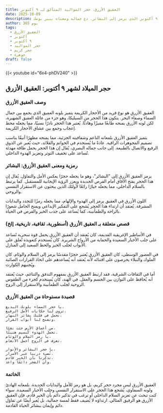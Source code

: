```yaml
---
title: العقيق الأزرق، حجر المواليد المتألق لـ ٩ أكتوبر
date: 2025-10-09
description: اشعر بأهمية العقيق الأزرق، حجر المواليد لـ ٩ أكتوبر الذي يرمز إلى البشائر. دع جماله ومعناه ينير يومك.
author: 365 يوم
tags:
  - العقيق الأزرق
  - أكتوبر
  - ٩ أكتوبر
  - حجر المواليد
  - حجر كريم
  - جوهرة
draft: false
---
```


{{< youtube id="6x4-phDV240" >}}

## حجر الميلاد لشهر ٩ أكتوبر: العقيق الأزرق

### وصف العقيق الأزرق

العقيق الأزرق هو نوع فريد من الأحجار الكريمة يتميز بلونه العميق الذي يجمع بين جمال السماء وصفاء البحر. يتكون هذا الحجر من السيليكا، وهو جزء من عائلة العقيق الشهيرة، لكن لونه الأزرق يمنحه طابعًا مميزًا وهادئًا. يُعتبر هذا الحجر نادرًا نسبيًا، مما يجعله محط إعجاب وجمع بين عشاق الأحجار الكريمة.

يتميز العقيق الأزرق بلمعانه الناعم وشفافيته الجزئية، مما يمنحه مظهرًا أنيقًا يناسب تصميم المجوهرات الراقية. عادةً ما يُستخدم في الخواتم والقلائد، حيث يُعبر عن الذوق الرفيع والاتصال بالطبيعة. إلى جانب جماله البصري، يُقال إن هذا الحجر يحمل طاقة مهدئة تُساعد على تخفيف التوتر وتعزيز الهدوء الداخلي.

### رمزية ومعنى العقيق الأزرق: البشائر

يرمز العقيق الأزرق إلى "البشائر"، وهو ما يجعله حجرًا يعكس الأمل والتفاؤل. يُقال إن هذا الحجر يفتح الآفاق أمام الفرص الجديدة ويعزز الرؤية الإيجابية للمستقبل. كما يرتبط بالسلام الداخلي، مما يجعله خيارًا رائعًا لأولئك الذين يبحثون عن الاستقرار النفسي والروحي.

اللون الأزرق في العقيق يرمز إلى الهدوء والإلهام، مما يجعله رمزًا للتجدد والبدايات المشرقة. يُعتقد أن ارتداء هذا الحجر يُشجع على التفكير الإبداعي ويمنح الحامل شعورًا بالراحة والطمأنينة، كما يُساعد على جذب الخير والفرص في الحياة.

### قصص متعلقة بـ العقيق الأزرق (أسطورية، ثقافية، تاريخية، إلخ)

في الأساطير الإغريقية القديمة، كان يُعتقد أن العقيق الأزرق يحمل قوة سحرية تُساعد على جلب الأخبار السعيدة والحماية من الأرواح الشريرة. كان يُستخدم كتعويذة تُعلق على الأبواب لجلب الخير والحظ السعيد إلى المنازل.

في العصور الوسطى، كان العقيق الأزرق يُعتبر حجرًا مقدسًا يرمز إلى السلام والوئام. كان الملوك والنبلاء يحرصون على اقتنائه لأنه يُعتقد أنه يُساعدهم على اتخاذ القرارات الصائبة ويُجنبهم الكوارث.

أما في الثقافات الشرقية، فقد ارتبط العقيق الأزرق بمفهوم التدفق والتناغم، حيث يُعتقد أنه يُحافظ على التوازن بين الجسم والعقل. في الهند، كان يُستخدم كجزء من الطقوس الروحية لجلب الطمأنينة والاستقرار إلى الروح.

### قصيدة مستوحاة من العقيق الأزرق

```
يا حجر السماء بلونك البديع،  
تروي لنا حكايات الأمل الرفيع.  
تحمل في قلبك بشائر النهار،  
وتفتح لنا أبواب القرار.

من أعماق الأرض جئت نقيًا،  
تحمل الهدوء كنسيم هنيئًا.  
يا رمز السلام والوئام،  
تعزف في الروح أجمل الأنغام.

يا حجر البشائر والأنوار،  
تُضيء دربنا عبر الأسرار.  
تذكرنا بأن الخير قادم،  
وأن الفجر دائمًا واعد.
```

### الخاتمة

العقيق الأزرق ليس مجرد حجر كريم، بل هو رمز للأمل والبدايات الجديدة. بلمعانه الهادئ ولونه السماوي، يُشجع هذا الحجر على الاستقرار النفسي وجلب الأخبار السعيدة. سواء كنت تبحث عن تعزيز السلام الداخلي أو ترغب في تذكير دائم بأن الخير قادم، فإن العقيق الأزرق هو الرفيق المثالي. ارتداؤه لا يُضيف فقط لمسة جمالية، بل يُعبر أيضًا عن تفاؤل دائم وإيمان ببشائر الحياة القادمة.